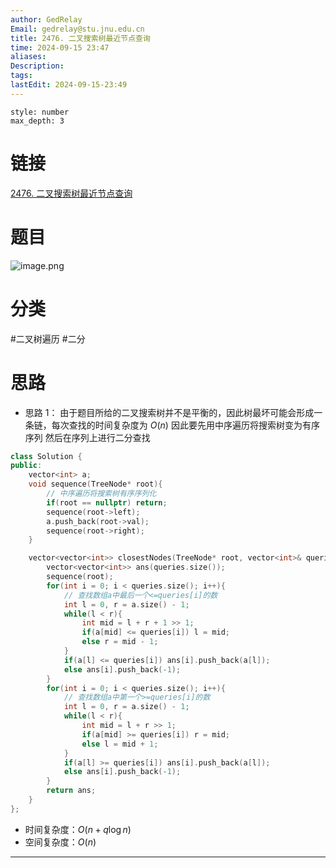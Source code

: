 ```yaml
---
author: GedRelay
Email: gedrelay@stu.jnu.edu.cn
title: 2476. 二叉搜索树最近节点查询
time: 2024-09-15 23:47
aliases: 
Description: 
tags: 
lastEdit: 2024-09-15-23:49
---
```


```toc
style: number
max_depth: 3
```

# 链接
[2476. 二叉搜索树最近节点查询](https://leetcode.cn/problems/closest-nodes-queries-in-a-binary-search-tree/) 

# 题目
![image.png](https://ged-pic-bed.oss-cn-guangzhou.aliyuncs.com/img/202409152348379.png)


# 分类
#二叉树遍历 #二分 

# 思路
- 思路 1：
由于题目所给的二叉搜索树并不是平衡的，因此树最坏可能会形成一条链，每次查找的时间复杂度为 $O(n)$ 
因此要先用中序遍历将搜索树变为有序序列
然后在序列上进行二分查找


```cpp
class Solution {
public:
    vector<int> a;
    void sequence(TreeNode* root){
        // 中序遍历将搜索树有序序列化
        if(root == nullptr) return;
        sequence(root->left);
        a.push_back(root->val);
        sequence(root->right);
    }

    vector<vector<int>> closestNodes(TreeNode* root, vector<int>& queries) {
        vector<vector<int>> ans(queries.size());
        sequence(root);
        for(int i = 0; i < queries.size(); i++){
            // 查找数组a中最后一个<=queries[i]的数
            int l = 0, r = a.size() - 1;
            while(l < r){
                int mid = l + r + 1 >> 1;
                if(a[mid] <= queries[i]) l = mid;
                else r = mid - 1;
            }
            if(a[l] <= queries[i]) ans[i].push_back(a[l]);
            else ans[i].push_back(-1);
        }
        for(int i = 0; i < queries.size(); i++){
            // 查找数组a中第一个>=queries[i]的数
            int l = 0, r = a.size() - 1;
            while(l < r){
                int mid = l + r >> 1;
                if(a[mid] >= queries[i]) r = mid;
                else l = mid + 1;
            }
            if(a[l] >= queries[i]) ans[i].push_back(a[l]);
            else ans[i].push_back(-1);
        }
        return ans;
    }
};
```


- 时间复杂度：${O\left( n+q\log n \right)  }$ 
- 空间复杂度：${O\left( n \right)  }$ 


---

